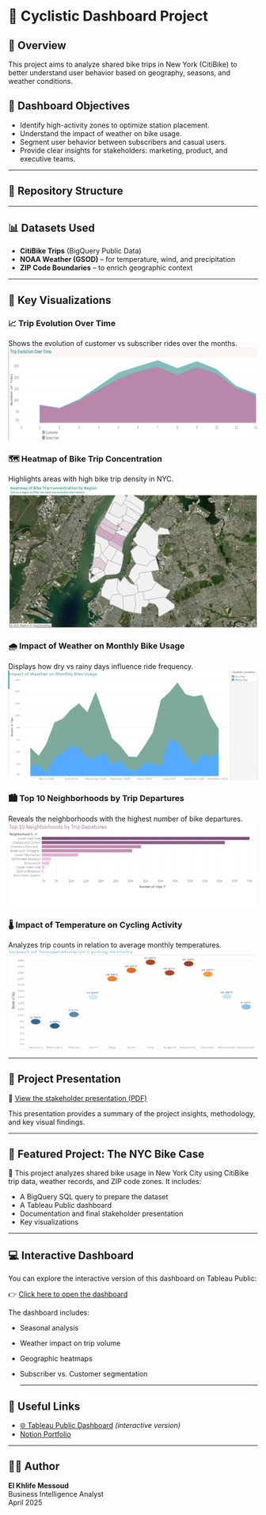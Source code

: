 # 🚴 Cyclistic Dashboard Project

## 📌 Overview

This project aims to analyze shared bike trips in New York (CitiBike) to better understand user behavior based on geography, seasons, and weather conditions.

## 🎯 Dashboard Objectives

- Identify high-activity zones to optimize station placement.
- Understand the impact of weather on bike usage.
- Segment user behavior between subscribers and casual users.
- Provide clear insights for stakeholders: marketing, product, and executive teams.

---

## 📂 Repository Structure


---

## 📊 Datasets Used

- **CitiBike Trips** (BigQuery Public Data)
- **NOAA Weather (GSOD)** – for temperature, wind, and precipitation
- **ZIP Code Boundaries** – to enrich geographic context

---

## 📁 Key Visualizations

### 📈 Trip Evolution Over Time
Shows the evolution of customer vs subscriber rides over the months.  
![Trip Evolution](visualisations/trip_evolution.png)

### 🗺️ Heatmap of Bike Trip Concentration
Highlights areas with high bike trip density in NYC.  
![Heatmap](visualisations/heatmap_concentration.png)

### 🌧️ Impact of Weather on Monthly Bike Usage
Displays how dry vs rainy days influence ride frequency.  
![Weather Impact](visualisations/rain_impact.png)

### 🏙️ Top 10 Neighborhoods by Trip Departures
Reveals the neighborhoods with the highest number of bike departures.  
![Top Neighborhoods](visualisations/top_neighborhoods.png)

### 🌡️ Impact of Temperature on Cycling Activity
Analyzes trip counts in relation to average monthly temperatures.  
![Temperature Effect](visualisations/temperature_effect.png)

---
## 🎤 Project Presentation

📄 [View the stakeholder presentation (PDF)](presentation/The%20NYC%20Bike%20Case.pdf)

This presentation provides a summary of the project insights, methodology, and key visual findings.



---

## 🚴 Featured Project: The NYC Bike Case

📁 This project analyzes shared bike usage in New York City using CitiBike trip data, weather records, and ZIP code zones. It includes:

- A BigQuery SQL query to prepare the dataset
- A Tableau Public dashboard
- Documentation and final stakeholder presentation
- Key visualizations

---

## 💻 Interactive Dashboard

You can explore the interactive version of this dashboard on Tableau Public:

👉 [Click here to open the dashboard](https://public.tableau.com/app/profile/el.khlife.messoud/vizzes)

The dashboard includes:
- Seasonal analysis
- Weather impact on trip volume
- Geographic heatmaps
- Subscriber vs. Customer segmentation

  ---


## 🔗 Useful Links

- [🌐 Tableau Public Dashboard](https://public.tableau.com/...) *(interactive version)*
- [Notion Portfolio](https://www.notion.so/Hi-I-m-El-Khlife-1c9ae5fde1768064ab3fd318e82c3760)


---

## 👨‍💼 Author

**El Khlife Messoud**  
Business Intelligence Analyst  
April 2025
